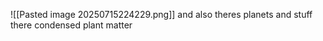 ![[Pasted image 20250715224229.png]]
and also theres planets and stuff there
condensed plant matter
